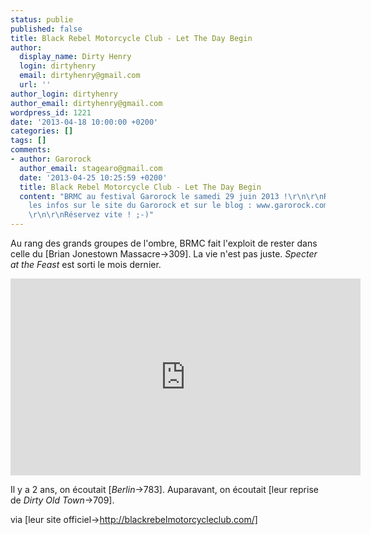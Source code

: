 ```yaml
---
status: publie
published: false
title: Black Rebel Motorcycle Club - Let The Day Begin
author:
  display_name: Dirty Henry
  login: dirtyhenry
  email: dirtyhenry@gmail.com
  url: ''
author_login: dirtyhenry
author_email: dirtyhenry@gmail.com
wordpress_id: 1221
date: '2013-04-18 10:00:00 +0200'
categories: []
tags: []
comments:
- author: Garorock
  author_email: stagearo@gmail.com
  date: '2013-04-25 10:25:59 +0200'
  title: Black Rebel Motorcycle Club - Let The Day Begin
  content: "BRMC au festival Garorock le samedi 29 juin 2013 !\r\n\r\nRetrouvez toutes
    les infos sur le site du Garorock et sur le blog : www.garorock.com & www.garorock.com/blog
    \r\n\r\nRéservez vite ! ;-)"
---
```

Au rang des grands groupes de l'ombre, BRMC fait l'exploit de rester dans celle du [Brian Jonestown Massacre->309]. La vie n'est pas juste. *Specter at the Feast* est sorti le mois dernier.

<iframe width="560" height="315" src="http://www.youtube.com/embed/mmtQwtcaqLM" frameborder="0" allowfullscreen></iframe>

Il y a 2 ans, on écoutait [*Berlin*->783]. Auparavant, on écoutait [leur reprise de *Dirty Old Town*->709].

via [leur site officiel->http://blackrebelmotorcycleclub.com/]
